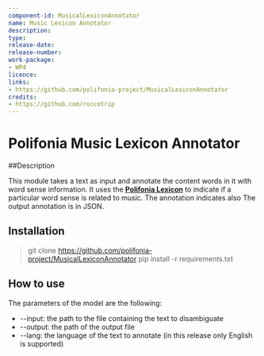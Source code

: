 ```yaml
---
component-id: MusicalLexiconAnnotator
name: Music Lexicon Annotator
description:
type:
release-date:
release-number:
work-package: 
- WP4
licence:
links:
- https://github.com/polifonia-project/MusicalLexiconAnnotator
credits:
- https://github.com/roccotrip
---
```


# Polifonia Music Lexicon Annotator
##Description

This module takes a text as input and annotate the content words in it with word sense information.
It uses the **[Polifonia Lexicon](https://github.com/polifonia-project/Polifonia-Lexicon)** to indicate if a particular word sense is related to music.
The annotation indicates also The output annotation is in JSON.

## Installation

> git clone https://github.com/polifonia-project/MusicalLexiconAnnotator
> pip install -r requirements.txt

## How to use

The parameters of the model are the following:

- --input: the path to the file containing the text to disambiguate
- --output: the path of the output file
- --lang: the language of the text to annotate (in this release only English is supported)

